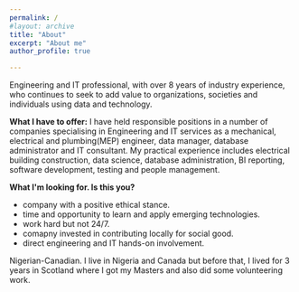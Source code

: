 ```yaml
---
permalink: /
#layout: archive
title: "About"
excerpt: "About me"
author_profile: true

---
```



Engineering and IT professional, with over 8 years of industry experience, who continues to seek to add value to organizations, societies and individuals using data and technology. 


__What I have to offer:__
I have held responsible positions in a number of companies specialising in Engineering and IT services as a mechanical, electrical and plumbing(MEP) engineer, data manager, database administrator and IT consultant. My practical experience includes electrical building construction, data science, database administration, BI reporting, software development, testing  and people management.


__What I'm looking for.  Is this you?__
* company with a positive ethical stance.
* time and opportunity to learn and apply emerging technologies.
* work hard but not 24/7.
* comapny invested in contributing locally for social good.
* direct engineering and IT hands-on involvement.



Nigerian-Canadian. I live in Nigeria and Canada but before that, I lived for 3 years in Scotland where I got my Masters and also did some volunteering work.


